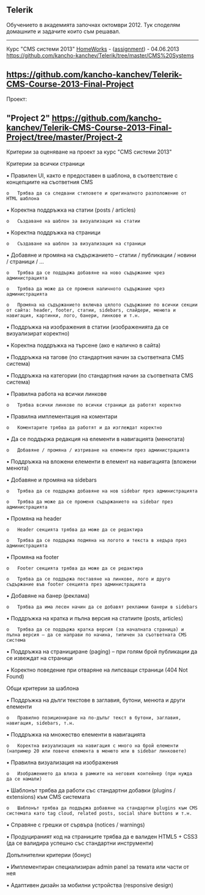 Telerik
---

Обучението в академията започнах октомври 2012. Тук споделям домашните и задачите които съм решавал.

---

Курс "CMS системи 2013"
[HomeWorks](https://github.com/kancho-kanchev/Telerik/tree/master/CMS%20Systems) - ([assignment](https://github.com/kancho-kanchev/Telerik/tree/master/CMS%20Systems)) - 04.06.2013
https://github.com/kancho-kanchev/Telerik/tree/master/CMS%20Systems

https://github.com/kancho-kanchev/Telerik-CMS-Course-2013-Final-Project
---
Проект:

"Project 2"
https://github.com/kancho-kanchev/Telerik-CMS-Course-2013-Final-Project/tree/master/Project-2
---
Критерии за оценяване на проект за курс "CMS системи 2013"

Критерии за всички страници

•	Правилен UI, както е предоставен в шаблона, в съответствие с концепциите на съответния CMS

	o	Трябва да са следвани стиловете и оригиналното разположение от HTML шаблона

•	Коректна поддръжка на статии (posts / articles)

	o	Създаване на шаблон за визуализация на статии

•	Коректна поддръжка на страници

	o	Създаване на шаблон за визуализация на страници

•	Добавяне и промяна на съдържанието – статии / публикации / новини / страници / …

	o	Трябва да се поддържа добавяне на ново съдържание чрез администрацията

	o	Трябва да може да се променя наличното съдържание чрез администрацията

	o	Промяна на съдържанието включва цялото съдържание по всички секции от сайта: header, footer, статии, sidebars, слайдери, менюта и навигация, картинки, лого, банери, линкове и т.н.
	
•	Поддръжка на изображения в статии (изображенията да се визуализират коректно)

•	Коректна поддръжка на търсене (ако е налично в сайта)

•	Поддръжка на тагове (по стандартния начин за съответната CMS система)

•	Поддръжка на категории (по стандартния начин за съответната CMS система)

•	Правилна работа на всички линкове

	o	Трябва всички линкове по всички страници да работят коректно

•	Правилна имплементация на коментари

	o	Коментарите трябва да работят и да изглеждат коректно

•	Да се поддържа редакция на елементи в навигацията (менютата)

	o	Добавяне / промяна / изтриване на елементи през администрацията

•	Поддръжка на вложени елементи в елемент на навигацията (вложени менюта)

•	Добавяне и промяна на sidebars

	o	Трябва да се поддържа добавяне на нов sidebar през администрацията

	o	Трябва да може да се променя съдържанието на sidebar през администрацията

•	Промяна на header

	o	Header секцията трябва да може да се редактира

	o	Трябва да се поддържа подмяна на логото и текста в хедъра през администрацията

•	Промяна на footer

	o	Footer секцията трябва да може да се редактира

	o	Трябва да се поддържа поставяне на линкове, лого и друго съдържание във footer секцията през администрацията

•	Добавяне на банер (реклама)

	o	Трябва да има лесен начин да се добавят рекламни банери в sidebars

•	Поддръжка на кратка и пълна версия на статиите (posts, articles)

	o	Трябва да се поддържа кратка версия (за началната страница) и пълна версия – да се направи по начина, типичен за съответната CMS система

•	Поддръжка на странициране (paging) – при голям брой публикации да се извеждат на страници

•	Коректно поведение при отваряне на липсващи страници (404 Not Found)

Общи критерии за шаблона

•	Поддръжка на дълги текстове в заглавия, бутони, менюта и други елементи

	o	Правилно позициониране на по-дълъг текст в бутони, заглавия, навигация, sidebars, т.н.

•	Поддръжка на множество елементи в навигацията

	o	Коректна визуализация на навигация с много на брой елементи (например 20 или повече елемента в менюто или в sidebar линковете)

•	Правилна визуализация на изображения 

	o	Изображението да влиза в рамките на неговия контейнер (при нужда да се намали)

•	Шаблонът трябва да работи със стандартни добавки (plugins / extensions) към CMS системата

	o	Шаблонът трябва да поддържа добавяне на стандартни plugins към CMS системата като tag cloud, related posts, social share buttons и т.н.

•	Справяне с грешки от сървъра (notices / warnings)

•	Продуцираният код на страниците трябва да е валиден HTML5 + CSS3 (да се валидира успешно със стандартни инструменти)

Допълнителни критерии (бонус)

•	Имплементиран специализиран admin panel за темата или части от нея

•	Адаптивен дизайн за мобилни устройства (responsive design)

